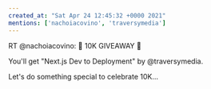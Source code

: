 ```yaml
---
created_at: "Sat Apr 24 12:45:32 +0000 2021"
mentions: ['nachoiacovino', 'traversymedia']
---
```


RT @nachoiacovino: 🎁 10K GIVEAWAY 🎁

You'll get "Next.js Dev to Deployment" by @traversymedia.

Let's do something special to celebrate 10K…